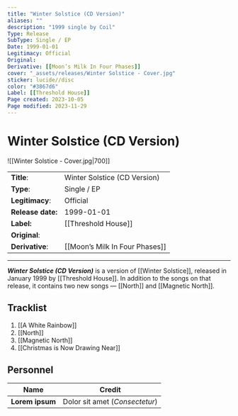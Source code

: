 ```yaml
---
title: "Winter Solstice (CD Version)"
aliases: ""
description: "1999 single by Coil"
Type: Release  
SubType: Single / EP
Date: 1999-01-01
Legitimacy: Official
Original: 
Derivative: [[Moon’s Milk In Four Phases]]
cover: "_assets/releases/Winter Solstice - Cover.jpg"
sticker: lucide//disc
color: "#3867d6"
Label: [[Threshold House]]
Page created: 2023-10-05
Page modified: 2023-11-29
---
```


# Winter Solstice (CD Version)

![[Winter Solstice - Cover.jpg|700]]

|  |  |
| --- | --- |
| __Title__: | Winter Solstice (CD Version) |
| __Type__: | Single / EP |
| __Legitimacy__: | Official |
| __Release date:__ | 1999-01-01 |
| __Label:__ | [[Threshold House]] |
| __Original__: |  |
| __Derivative__: | [[Moon’s Milk In Four Phases]] |

---

*__Winter Solstice (CD Version)__* is a version of  [[Winter Solstice]], released in January 1999 by [[Threshold House]]. In addition to the songs on that release, it contains two new songs — [[North]] and [[Magnetic North]].

## Tracklist

1. [[A White Rainbow]]
2. [[North]]
3. [[Magnetic North]]
4. [[Christmas is Now Drawing Near]]

## Personnel

| __Name__ |__Credit__ |
| --- | --- |
|__Lorem ipsum__|Dolor sit amet (*Consectetur*)|
